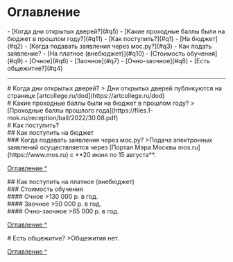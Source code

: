 # Оглавление
<div id="index"></div>
- [Когда дни открытых дверей?](#q5)
- [Какие проходные баллы были на бюджет в прошлом году?](#q11)
- [Как поступить?](#q1)
  - [На бюджет](#q2)
	  - [Когда подавать заявления через мос.ру?](#q3)
	  - Как подать заявление?
  - [На платное (внебюджет)](#q10)
	  - [Стоимость обучения](#q9)
		  - [Очное](#q6)
		  - [Заочное](#q7)
		  - [Очно-заочное](#q8)
- [Есть общежитие?](#q4)

***

<div id="q5"></div>
# Когда дни открытых дверей?
> Дни открытых дверей публикуются на странице [artcollege.ru/dod](https://artcollege.ru/dod)

<div id="q11"></div>
# Какие проходные баллы были на бюджет в прошлом году?
> [Проходные баллы прошлого года](https://files.1-mok.ru/reception/ball/2022/30.08.pdf)

<div id="q1"></div>
# Как поступить?

<div id="q2"></div>
## Как поступить на бюджет

<div id="q3"></div>
### Когда подавать заявления через мос.ру?
>Подача электронных заявлений осуществляется через [Портал Мэра Москвы mos.ru](https://www.mos.ru) с **20 июня по 15 августа**.

[Оглавление ^](#index)

<div id="q10"></div>
## Как поступить на платное (внебюджет)

<div id="q9"></div>
### Стоимость обучения

<div id="q6"></div>
#### Очное
>130 000 р. в год.

<div id="q7"></div>
#### Заочное
>50 000 р. в год.

<div id="q8"></div>
#### Очно-заочное
>65 000 р. в год.

[Оглавление ^](#index)

<div id="q4"></div>
# Есть общежитие?
>Общежития нет.

[Оглавление ^](#index)

